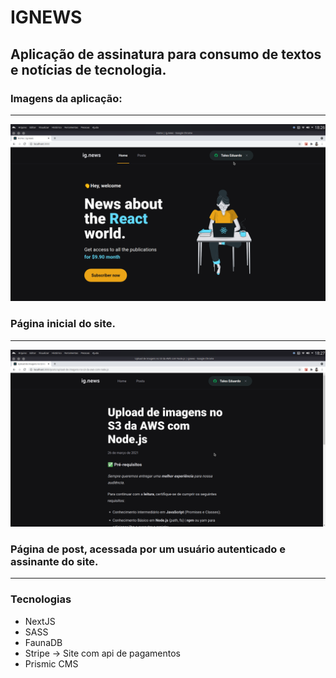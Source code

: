 # IGNEWS

## Aplicação de assinatura para consumo de textos e notícias de tecnologia.

### Imagens da aplicação:
---
![Página inical do site](https://github.com/talesvaladares/ignews/blob/main/ignews-home.png) 
### Página inicial do site.
---
![Página de post](https://github.com/talesvaladares/ignews/blob/main/post-logado.png) 
### Página de post, acessada por um usuário autenticado e assinante do site.
---

### Tecnologias

* NextJS
* SASS
* FaunaDB
* Stripe -> Site com api de pagamentos
* Prismic CMS
